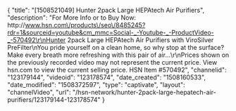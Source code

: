 {
    "title": "[1508521049] Hunter 2pack Large HEPAtech Air Purifiers",
    "description": "For More Info or to Buy Now: http:\/\/www.hsn.com\/products\/seo\/8485245?rdr=1&sourceid=youtube&cm_mmc=Social-_-Youtube-_-ProductVideo-_-570492\r\nHunter 2pack Large HEPAtech Air Purifiers with ViroSilver PreFilter\nYou pride yourself on a clean home, so why stop at the surface? Make every breath more refreshing with this pair of air...\r\nPrices shown on the previously recorded video may not represent the current price.  View hsn.com to view the current selling price. HSN Item #570492",
    "channelid": "123179144",
    "videoid": "123178574",
    "date_created": "1508160533",
    "date_modified": "1508372597",
    "type": "captivate",
    "layout": "channelVideo",
    "url": "\/hsn-network\/hunter-2pack-large-hepatech-air-purifiers\/123179144-123178574"
}
